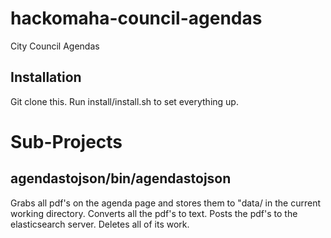 hackomaha-council-agendas
=========================

City Council Agendas

Installation
------------

Git clone this. Run install/install.sh to set everything up.


Sub-Projects
============

agendastojson/bin/agendastojson
--------------

Grabs all pdf's on the agenda page and stores them to "data/ in the current
working directory.
Converts all the pdf's to text.
Posts the pdf's to the elasticsearch server.
Deletes all of its work.
